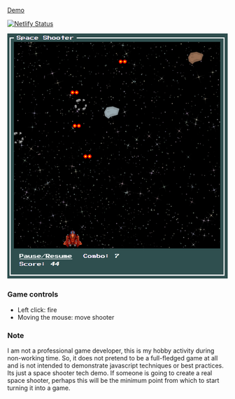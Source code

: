 [Demo](https://space-shooter-az.netlify.com/) 

[![Netlify Status](https://api.netlify.com/api/v1/badges/06ffae67-7ddb-422a-9e3e-2d126060fa44/deploy-status)](https://space-shooter-az.netlify.com/)

![screen](img/game.png)

### Game controls
- Left click: fire
- Moving the mouse: move shooter

### Note
I am not a professional game developer, this is my hobby activity during non-working time. So, it does not pretend to be a full-fledged game at all and is not intended to demonstrate javascript techniques or best practices. Its just a space shooter tech demo. If someone is going to create a real space shooter, perhaps this will be the minimum point from which to start turning it into a game.

